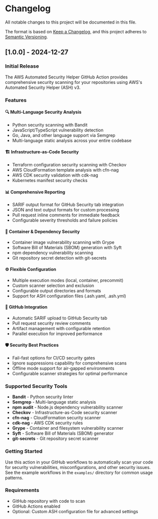 # Changelog

All notable changes to this project will be documented in this file.

The format is based on [Keep a Changelog](https://keepachangelog.com/en/1.0.0/),
and this project adheres to [Semantic Versioning](https://semver.org/spec/v2.0.0.html).

## [1.0.0] - 2024-12-27

### Initial Release

The AWS Automated Security Helper GitHub Action provides comprehensive security scanning for your repositories using AWS's Automated Security Helper (ASH) v3.

### Features

#### 🔍 **Multi-Language Security Analysis**

- Python security scanning with Bandit
- JavaScript/TypeScript vulnerability detection
- Go, Java, and other language support via Semgrep
- Multi-language static analysis across your entire codebase

#### 🏗️ **Infrastructure-as-Code Security**

- Terraform configuration security scanning with Checkov
- AWS CloudFormation template analysis with cfn-nag
- AWS CDK security validation with cdk-nag
- Kubernetes manifest security checks

#### 📊 **Comprehensive Reporting**

- SARIF output format for GitHub Security tab integration
- JSON and text output formats for custom processing
- Pull request inline comments for immediate feedback
- Configurable severity thresholds and failure policies

#### 🐳 **Container & Dependency Security**

- Container image vulnerability scanning with Grype
- Software Bill of Materials (SBOM) generation with Syft
- npm dependency vulnerability scanning
- Git repository secret detection with git-secrets

#### ⚙️ **Flexible Configuration**

- Multiple execution modes (local, container, precommit)
- Custom scanner selection and exclusion
- Configurable output directories and formats
- Support for ASH configuration files (.ash.yaml, .ash.yml)

#### 🚀 **GitHub Integration**

- Automatic SARIF upload to GitHub Security tab
- Pull request security review comments
- Artifact management with configurable retention
- Parallel execution for improved performance

#### 🛡️ **Security Best Practices**

- Fail-fast options for CI/CD security gates
- Ignore suppressions capability for comprehensive scans
- Offline mode support for air-gapped environments
- Configurable scanner strategies for optimal performance

### Supported Security Tools

- **Bandit** - Python security linter
- **Semgrep** - Multi-language static analysis
- **npm audit** - Node.js dependency vulnerability scanner
- **Checkov** - Infrastructure-as-Code security scanner
- **cfn-nag** - CloudFormation security scanner
- **cdk-nag** - AWS CDK security rules
- **Grype** - Container and filesystem vulnerability scanner
- **Syft** - Software Bill of Materials (SBOM) generator
- **git-secrets** - Git repository secret scanner

### Getting Started

Use this action in your GitHub workflows to automatically scan your code for security vulnerabilities, misconfigurations, and other security issues. See the example workflows in the `examples/` directory for common usage patterns.

### Requirements

- GitHub repository with code to scan
- GitHub Actions enabled
- Optional: Custom ASH configuration file for advanced settings
